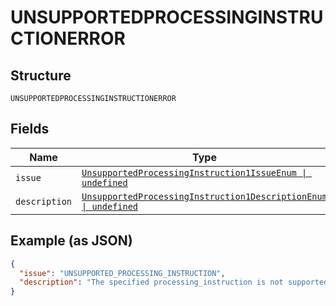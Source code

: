 
# UNSUPPORTEDPROCESSINGINSTRUCTIONERROR

## Structure

`UNSUPPORTEDPROCESSINGINSTRUCTIONERROR`

## Fields

| Name | Type | Tags | Description |
|  --- | --- | --- | --- |
| `issue` | [`UnsupportedProcessingInstruction1IssueEnum \| undefined`](../../doc/models/unsupported-processing-instruction-1-issue-enum.md) | Optional | - |
| `description` | [`UnsupportedProcessingInstruction1DescriptionEnum \| undefined`](../../doc/models/unsupported-processing-instruction-1-description-enum.md) | Optional | - |

## Example (as JSON)

```json
{
  "issue": "UNSUPPORTED_PROCESSING_INSTRUCTION",
  "description": "The specified processing_instruction is not supported for the given payment_source. Please refer to https://developer.paypal.com/api/orders/v2/#definition-processing_instruction for the list of payment_source that can be specified with this value."
}
```

